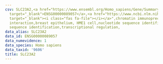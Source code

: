 ```yaml
---
csv: SLC23A2,<a href="https://www.ensembl.org/Homo_sapiens/Gene/Summary?db=core;g=ENSG00000089057"
  target="_blank">ENSG00000089057</a>,<a href="https://www.ncbi.nlm.nih.gov/pubmed/22863008"
  target="_blank"><i class="fas fa-file"></i></a>",chromatin immunoprecipitation assay,direct
  interaction,breast epithelium, HME1 cell,nucleotide sequence identification,nucleotide
  sequence identification,transcriptional regulation,
data_alias: SLC23A2
data_id: ENSG00000089057
data_numevidence: 1
data_species: Homo sapiens
data_taxid: '9606'
title: SLC23A2
---
```

